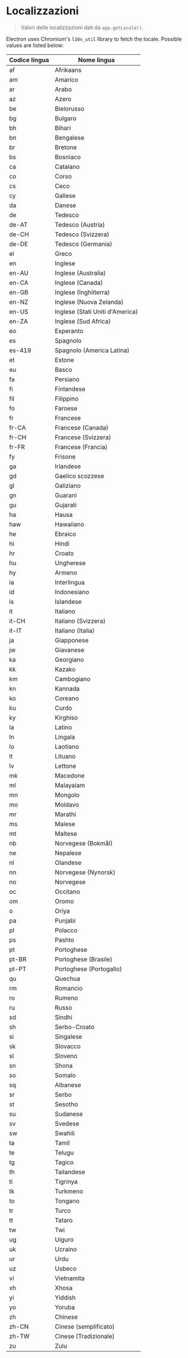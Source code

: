# Localizzazioni

> Valori delle localizzazioni dati da `app.getLocale()`.

Electron uses Chromium's `l10n_util` library to fetch the locale. Possible values are listed below:

| Codice lingua | Nome lingua                     |
| ------------- | ------------------------------- |
| af            | Afrikaans                       |
| am            | Amarico                         |
| ar            | Arabo                           |
| az            | Azero                           |
| be            | Bielorusso                      |
| bg            | Bulgaro                         |
| bh            | Bihari                          |
| bn            | Bengalese                       |
| br            | Bretone                         |
| bs            | Bosniaco                        |
| ca            | Catalano                        |
| co            | Corso                           |
| cs            | Ceco                            |
| cy            | Gallese                         |
| da            | Danese                          |
| de            | Tedesco                         |
| de-AT         | Tedesco (Austria)               |
| de-CH         | Tedesco (Svizzera)              |
| de-DE         | Tedesco (Germania)              |
| el            | Greco                           |
| en            | Inglese                         |
| en-AU         | Inglese (Australia)             |
| en-CA         | Inglese (Canada)                |
| en-GB         | Inglese (Inghilterra)           |
| en-NZ         | Inglese (Nuova Zelanda)         |
| en-US         | Inglese (Stati Uniti d'America) |
| en-ZA         | Inglese (Sud Africa)            |
| eo            | Esperanto                       |
| es            | Spagnolo                        |
| es-419        | Spagnolo (America Latina)       |
| et            | Estone                          |
| eu            | Basco                           |
| fa            | Persiano                        |
| fi            | Finlandese                      |
| fil           | Filippino                       |
| fo            | Faroese                         |
| fr            | Francese                        |
| fr-CA         | Francese (Canada)               |
| fr-CH         | Francese (Svizzera)             |
| fr-FR         | Francese (Francia)              |
| fy            | Frisone                         |
| ga            | Irlandese                       |
| gd            | Gaelico scozzese                |
| gl            | Galiziano                       |
| gn            | Guarani                         |
| gu            | Gujarati                        |
| ha            | Hausa                           |
| haw           | Hawaiiano                       |
| he            | Ebraico                         |
| hi            | Hindi                           |
| hr            | Croato                          |
| hu            | Ungherese                       |
| hy            | Armeno                          |
| ia            | Interlingua                     |
| id            | Indonesiano                     |
| is            | Islandese                       |
| it            | Italiano                        |
| it-CH         | Italiano (Svizzera)             |
| it-IT         | Italiano (Italia)               |
| ja            | Giapponese                      |
| jw            | Giavanese                       |
| ka            | Georgiano                       |
| kk            | Kazako                          |
| km            | Cambogiano                      |
| kn            | Kannada                         |
| ko            | Coreano                         |
| ku            | Curdo                           |
| ky            | Kirghiso                        |
| la            | Latino                          |
| ln            | Lingala                         |
| lo            | Laotiano                        |
| lt            | Lituano                         |
| lv            | Lettone                         |
| mk            | Macedone                        |
| ml            | Malayalam                       |
| mn            | Mongolo                         |
| mo            | Moldavo                         |
| mr            | Marathi                         |
| ms            | Malese                          |
| mt            | Maltese                         |
| nb            | Norvegese (Bokmål)              |
| ne            | Nepalese                        |
| nl            | Olandese                        |
| nn            | Norvegese (Nynorsk)             |
| no            | Norvegese                       |
| oc            | Occitano                        |
| om            | Oromo                           |
| o             | Oriya                           |
| pa            | Punjabi                         |
| pl            | Polacco                         |
| ps            | Pashto                          |
| pt            | Portoghese                      |
| pt-BR         | Portoghese (Brasile)            |
| pt-PT         | Portoghese (Portogallo)         |
| qu            | Quechua                         |
| rm            | Romancio                        |
| ro            | Rumeno                          |
| ru            | Russo                           |
| sd            | Sindhi                          |
| sh            | Serbo-Croato                    |
| si            | Singalese                       |
| sk            | Slovacco                        |
| sl            | Sloveno                         |
| sn            | Shona                           |
| so            | Somalo                          |
| sq            | Albanese                        |
| sr            | Serbo                           |
| st            | Sesotho                         |
| su            | Sudanese                        |
| sv            | Svedese                         |
| sw            | Swahili                         |
| ta            | Tamil                           |
| te            | Telugu                          |
| tg            | Tagico                          |
| th            | Tailandese                      |
| ti            | Tigrinya                        |
| tk            | Turkmeno                        |
| to            | Tongano                         |
| tr            | Turco                           |
| tt            | Tataro                          |
| tw            | Twi                             |
| ug            | Uiguro                          |
| uk            | Ucraino                         |
| ur            | Urdu                            |
| uz            | Usbeco                          |
| vi            | Vietnamita                      |
| xh            | Xhosa                           |
| yi            | Yiddish                         |
| yo            | Yoruba                          |
| zh            | Chinese                         |
| zh-CN         | Cinese (semplificato)           |
| zh-TW         | Cinese (Tradizionale)           |
| zu            | Zulu                            |

